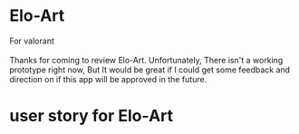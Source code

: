 # Elo-Art
For valorant
<br> 
<br>
Thanks for coming to review Elo-Art.
Unfortunately, There isn't a working prototype right now, But It would be great if I could get some feedback and direction on if this app will be approved in the future.
<br>
# user story for Elo-Art
<br>

